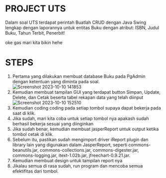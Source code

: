 # PROJECT UTS 
Dalam soal UTS terdapat perintah Buatlah CRUD dengan Java Swing lengkap dengan laporannya untuk entitas Buku 
dengan atribut: ISBN, Judul Buku, Tahun Terbit, Penerbit!

oke gas mari kita bikin hehe

# STEPS 
1. Pertama yang dilakukan membuat database Buku pada PgAdmin dengan ketentuan yang diminta pada soal.
   ![Screenshot 2023-10-10 141853](https://github.com/safriyamrn/PBO/assets/148854440/d1933993-e8ba-4bb6-b831-c0522bae1e7c)
2. Kemudian membuat tampilan GUI yang terdapat button Simpan, Update, Delete, dan Cetak beserta tabel rekapan data yang telah diinput
![Screenshot 2023-10-10 152510](https://github.com/safriyamrn/PBO/assets/148854440/1b6602c6-8cbd-4b3c-9fbc-ff2aa89cd3ae)
3. Kemudian coding coding pada setiap tombol supaya dapat bekerja pada saat di klik.
4. Jika sudah, mari kita coba untuk setiap tombol nya apakash sudah berhasil bekerja sesuai yang diinginkan
5. Jika sudah benar, kemudian membuat jasperReport untuk output ketika tombol cetak di klik.
6. Sebelum itu, pastikan sudah mengimport driver iReport plugin dan library lain yang digunakan dalam JasperReport, seperti commons-beanutils.jar, commons-collections.jar, commons-digester.jar, commons-logging.jar, itext-1.02b.jar, jfreechart-0.9.21.jar.
7. Kemudian membuat design untuk tampilan report nya
8. Jikalau semua di rasa sudah, run program dan mencoba semua efektifitas dari tombol. 
